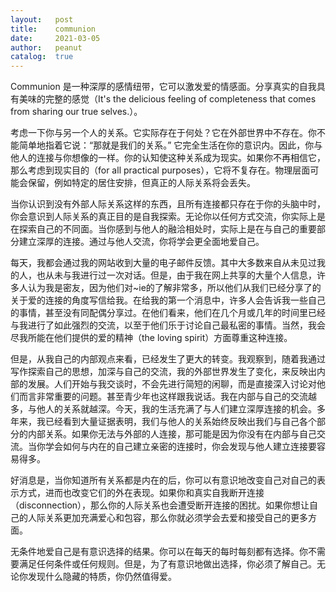 ```yaml
---
layout:   post
title:    communion
date:     2021-03-05
author:   peanut
catalog:  true
---
```


Communion 是一种深厚的感情纽带，它可以激发爱的情感面。分享真实的自我具有美味的完整的感觉（It's the delicious feeling of completeness that comes from sharing our true selves.）。

考虑一下你与另一个人的关系。它实际存在于何处？它在外部世界中不存在。你不能简单地指着它说：“那就是我们的关系。” 它完全生活在你的意识内。因此，你与他人的连接与你想像的一样。你的认知使这种关系成为现实。如果你不再相信它，那么考虑到现实目的（for all practical purposes），它将不复存在。物理层面可能会保留，例如特定的居住安排，但真正的人际关系将会丢失。

当你认识到没有外部人际关系这样的东西，且所有连接都只存在于你的头脑中时，你会意识到人际关系的真正目的是自我探索。无论你以任何方式交流，你实际上是在探索自己的不同面。当你感到与他人的融洽相处时，实际上是在与自己的重要部分建立深厚的连接。通过与他人交流，你将学会更全面地爱自己。

每天，我都会通过我的网站收到大量的电子邮件反馈。其中大多数来自从未见过我的人，也从未与我进行过一次对话。但是，由于我在网上共享的大量个人信息，许多人认为我是密友，因为他们对~ie的了解非常多，所以他们从我们已经分享了的关于爱的连接的角度写信给我。在给我的第一个消息中，许多人会告诉我一些自己的事情，甚至没有同配偶分享过。在他们看来，他们在几个月或几年的时间里已经与我进行了如此强烈的交流，以至于他们乐于讨论自己最私密的事情。当然，我会尽我所能在他们提供的爱的精神（the loving spirit）方面尊重这种连接。

但是，从我自己的内部观点来看，已经发生了更大的转变。我观察到，随着我通过写作探索自己的思想，加深与自己的交流，我的外部世界发生了变化，来反映出内部的发展。人们开始与我交谈时，不会先进行简短的闲聊，而是直接深入讨论对他们而言非常重要的问题。甚至青少年也这样跟我说话。我在内部与自己的交流越多，与他人的关系就越深。今天，我的生活充满了与人们建立深厚连接的机会。多年来，我已经看到大量证据表明，我们与他人的关系始终反映出我们与自己各个部分的内部关系。如果你无法与外部的人连接，那可能是因为你没有在内部与自己交流。当你学会如何与内在的自己建立亲密的连接时，你会发现与他人建立连接要容易得多。

好消息是，当你知道所有关系都是内在的后，你可以有意识地改变自己对自己的表示方式，进而也改变它们的外在表现。如果你和真实自我断开连接（disconnection），那么你的人际关系也会遭受断开连接的困扰。如果你想让自己的人际关系更加充满爱心和包容，那么你就必须学会去爱和接受自己的更多方面。

无条件地爱自己是有意识选择的结果。你可以在每天的每时每刻都有选择。你不需要满足任何条件或任何规则。但是，为了有意识地做出选择，你必须了解自己。无论你发现什么隐藏的特质，你仍然值得爱。
